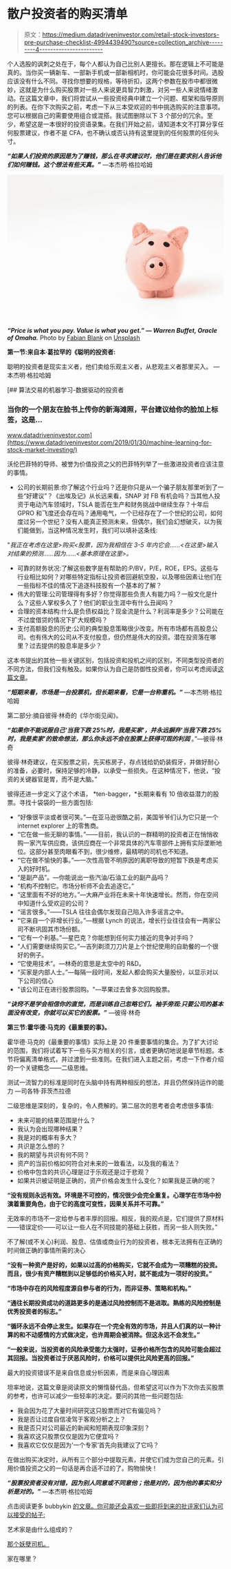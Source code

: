 # 散户投资者的购买清单

> 原文：<https://medium.datadriveninvestor.com/retail-stock-investors-pre-purchase-checklist-4994439490?source=collection_archive---------4----------------------->

个人选股的讽刺之处在于，每个人都认为自己比别人更擅长。那在逻辑上不可能是真的。当你买一辆新车、一部新手机或一部新相机时，你可能会花很多时间。选股应该没有什么不同。寻找你想要的规格，等待折扣，这两个参数在股市中都很微妙，这就是为什么购买股票对一些人来说更具智力刺激，对另一些人来说情绪激动。在这篇文章中，我们将尝试从一些投资经典中建立一个问题、框架和指导原则的列表。在你下次购买之前，考虑一下从三本受欢迎的书中挑选购买的注意事项。您可以根据自己的需要使用组合或混搭。我试图删除以下 3 个部分的冗余。至少，希望这是一本很好的投资语录集。在我们开始之前，请知道本文不打算分享任何股票建议，作者不是 CFA，也不确认或否认持有这里提到的任何股票的任何头寸。

***“如果人们投资的原因是为了赚钱，那么在寻求建议时，他们是在要求别人告诉他们如何赚钱。这个想法有些天真。”*** —本杰明·格拉哈姆

![](img/635ad19f1e65e4cb3a784367a4c9ffd2.png)

***“Price is what you pay. Value is what you get.” — Warren Buffet, Oracle of Omaha.*** Photo by [Fabian Blank](https://unsplash.com/@blankerwahnsinn?utm_source=unsplash&utm_medium=referral&utm_content=creditCopyText) on [Unsplash](https://unsplash.com/search/photos/saving?utm_source=unsplash&utm_medium=referral&utm_content=creditCopyText)

**第一节:来自本·葛拉罕的《聪明的投资者:**

聪明的投资者是现实主义者，他们卖给乐观主义者，从悲观主义者那里买入。 —本杰明·格拉哈姆

[](https://www.datadriveninvestor.com/2019/01/30/machine-learning-for-stock-market-investing/) [## 算法交易的机器学习-数据驱动的投资者

### 当你的一个朋友在脸书上传你的新海滩照，平台建议给你的脸加上标签，这是…

www.datadriveninvestor.com](https://www.datadriveninvestor.com/2019/01/30/machine-learning-for-stock-market-investing/) 

沃伦巴菲特的导师、被誉为价值投资之父的巴菲特列举了一些激进投资者应该注意的事情。

*   公司的长期前景:你了解这个行业吗？还是你只是从一个骗子朋友那里听到了一些“好建议”？《出埃及记》从长远来看，SNAP 对 FB 有机会吗？当其他人投资于电动汽车领域时，TSLA 能否在生产和财务挑战中继续生存？十年后 GPRO 和飞度还会存在吗？通用电气，一个已经存在了一个世纪的公司，如何度过另一个世纪？没有人能真正预测未来，但偶尔，我们会幻想破灭，以为我们能做到，当这种情况发生时，我们可以填补这条线:

"*我正在考虑在这里>购买<股票，因为我相信在 3-5 年内它会……<在这里>输入对结果的预测……因为……<基本原理在这里>。*

*   可靠的财务状况:了解这些数字是有帮助的:P/BV，P/E，ROE，EPS。这些与行业相比如何？对哪些特定指标让投资者回避航空股，以及哪些因素让他们在一些指标不佳的情况下追逐科技股有一个基本的了解？
*   伟大的管理:公司管理得有多好？你觉得那些负责人有能力吗？一般文化是什么？这些人掌权多久了？他们的职业生涯中有什么丑闻吗？
*   合理的资本结构:什么是负债权益比？现金流是什么？利润率是多少？公司能在不过度借贷的情况下扩大规模吗？
*   支付高额股息的历史:公司的典型股息策略很少改变。所有市场都有高股息公司。也有伟大的公司从不支付股息，但仍然是伟大的投资。潜在投资落在哪里？过去提供的股息率是多少？

这本书提出的其他一些关键区别，包括投资和投机之间的区别，不同类型投资者的不同方法，但我们没有触及。如果你认为自己是防御性投资者，你可以考虑阅读[这篇文章](https://medium.com/datadriveninvestor/investing-in-high-growth-economies-with-robo-bunnies-f5ac8a7f97d2)。

***“短期来看，市场是一台投票机，但长期来看，它是一台称重机。”*** —本杰明·格拉哈姆

第二部分:摘自彼得·林奇的《华尔街见闻》。

***“如果你不能说服自己‘当我下跌 25%时，我是买家’，并永远摒弃‘当我下跌 25%时，我是卖家’的致命想法，那么你永远不会在股票上获得可观的利润*** 。”—彼得·林奇

彼得·林奇建议，在买股票之前，先买栋房子，存点钱给奶奶装假牙，并做好耐心的准备，必要时，保持足够的冷静，以承受一些损失。在这种情况下，他说，“投资的关键器官是胃，而不是大脑。”

彼得还进一步定义了这个术语， *ten-bagger，*长期来看有 10 倍收益潜力的股票。寻找十袋袋的一些方面包括:

*   “好像很平淡或者很可笑。”—在亚马逊很酷之前，美国爷爷们认为它只是一个 internet explorer 上的零售商。
*   “它在做一些无聊的事情。”——目前，我认识的一群精明的投资者正在悄悄收购一家汽车供应商，该供应商在一个非常具体的汽车零部件上拥有实际垄断地位。这部分甚至肉眼看不到，很少维修，最精明的司机也不知道。
*   “它在做不愉快的事。”—一次性高管不明原因的离职导致的短暂下跌是考虑买入的好时机。
*   “是副产品”。—你能说出一些汽油/石油工业的副产品吗？
*   “机构不控制它。市场分析师不会去追逐它。”
*   “这里面有不好的地方。”—大麻产业将在未来十年快速增长。然而，你在空间中知道什么受欢迎的公司？
*   “谣言很多。”——TSLA 往往会偶尔发现自己陷入许多谣言之中。
*   “它来自一个非增长行业。”—根据 Lynch 的说法，增长行业往往会有一两家公司不断巩固其市场份额。
*   “它有一个利基。”—星巴克？你能想到任何实力接近的竞争对手吗？
*   “人们需要继续购买它。”—吉列剃须刀刀片是上个世纪使用的自助餐的一个很好的例子。
*   “它使用技术”。—林奇的意思是太空中的 R&D。
*   “买家是内部人士。”—每隔一段时间，发起人都会购买大量股份，以显示对以下公司的信心
*   "该公司正在进行股票回购。"—苹果过去曾多次回购股票。

***“诀窍不是学会相信你的直觉，而是训练自己忽略它们。袖手旁观:只要公司的基本面没有改变，你就可以买它的股票。”*** —彼得·林奇

**第三节:霍华德·马克的《最重要的事》。**

霍华德·马克的《最重要的事情》实际上是 20 件重要事情的集合。为了扩大讨论的范围，我们将试着写下一些与买方相关的引言，或者更确切地说是章节标题。本节将偏离清单格式，并过渡到一些准则。在我们进入主题之前，考虑一下作者介绍的一个关键概念——二级思维。

测试一流智力的标准是同时在头脑中持有两种相反的想法，并且仍然保持运作的能力 —司各特·菲茨杰拉德

二级思维是深刻的，复杂的，令人费解的。第二层次的思考者会考虑很多事情:

*   未来可能的结果范围是什么？
*   我认为会出现哪种结果？
*   我是对的概率有多大？
*   共识是怎么想的？
*   我的期望与共识有何不同？
*   资产的当前价格如何符合对未来的一致看法，以及我的看法？
*   价格中包含的共识心理是过于乐观还是过于悲观？
*   如果共识被证明是正确的，资产价格会发生什么变化？如果我是正确的呢？

**“没有规则永远有效。环境是不可控的，情况很少会完全重复。心理学在市场中扮演着重要角色，由于它的高度可变性，因果关系并不可靠。”**

无效率的市场不一定给参与者丰厚的回报。相反，我的观点是，它们提供了原材料——错误定价——可以让一些人在不同技能的基础上获胜，而另一些人则失败。”

不了解(或不关心)利润、股息、估值或商业行为的投资者，根本无法拥有在正确的时间做正确的事情所需的决心

**“没有一种资产是好的，如果以过高的价格购买，它就不会成为一项糟糕的投资。而且，很少有资产糟糕到以足够低的价格买入时，就不能成为一项好的投资。”**

**“市场中存在的风险程度源自参与者的行为，而非证券、策略和机构。”**

**“通往长期投资成功的道路更多的是通过风险控制而不是进取。熟练的风险控制是优秀投资者的标志。”**

**“循环永远不会停止发生。如果存在一个完全有效的市场，并且人们真的以一种计算的和不动感情的方式做决定，也许周期会被消除。但这永远不会发生。”**

**“一般来说，当投资者的风险承受能力太强时，证券价格所包含的风险可能会超过其回报。当投资者过于厌恶风险时，价格可以提供比风险更高的回报。”**

最大的投资错误不是来自信息或分析因素，而是来自心理因素

坦率地说，这篇文章是阅读原文的懒惰替代品，但希望这可以作为下次你去买股票的参考，也许可以减少一些轻率的决定。要问的其他一些问题包括:

*   我会因为花了大量时间研究这只股票而对它有偏见吗？
*   我是否让过度自信凌驾于客观分析之上？
*   我是否只对公司最近的新闻和短期表现印象深刻？
*   我喜欢这只股票仅仅是因为它便宜吗？
*   我喜欢它仅仅是因为‘一个专家’首先向我建议了它吗？

在做出购买决定时，从所有三个部分中提取元素，并使它们成为您自己的元素。引用价值投资之父的一句话是再合适不过的了。购物愉快！

***“股票投资者没有对错，因为别人同意或不同意他；他是对的，因为他的事实和分析是对的。”*** —本杰明·格拉哈姆

点击阅读更多 bubbykin [的文章。你可能还会喜欢一些即将到来的批评家们认为可以接受的帖子:](https://medium.com/@bubbykin?source=post_page---------------------------)

艺术家是由什么组成的？

[那个妖孽司机。](https://medium.com/@bubbykin/the-uber-driver-2f4f2902faf0)

家在哪里？